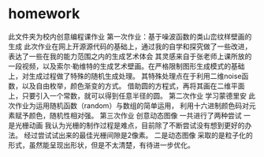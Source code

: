 # homework
此文件夹为校内创意编程课作业
第一次作业：基于噪波函数的类山峦纹样壁画的生成
  此次作业在网上开源源代码的基础上，通过我的自学和探究做了一些改进，表达了一些在我的能力范围之内的生成艺术体会
  其灵感来自于张老师上课所放的一段视频，以及索尔·勒维特的生成艺术壁画。在严格限制图形生成模式的基础上，对生成过程做了特殊的随机生成处理。
    其特殊处理点在于利用二维noise函数，以及自由枚举，颜色渐变的方式。
    借助圆的方程式，再将其画在二维平面上，只要引入一个常数，就可以得到任意半径的圆。
第二次作业 学习蒙德里安
  此次作业为运用随机函数（random）与数组的简单运用，
  利用十六进制颜色码对元素赋予颜色，随机性相对强。
第三次作业 创意动态图像
  一共进行了两种尝试
  一是光栅动画
  我认为光栅的制作过程是难点，目前除了不断尝试没有想到更好的办法。
  经过尝试试出来的最佳光栅间隙是2像素。
  二是动态图像
  采取的是粒子化的形式，虽然能呈现出形状，但是不太清楚，有待进一步优化。
